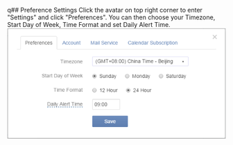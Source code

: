q## Preference Settings
Click the avatar on top right corner to enter "Settings" and click "Preferences". You can then choose your Timezone, Start Day of  Week, Time Format and set Daily Alert Time.
![](../images/image005.png)
